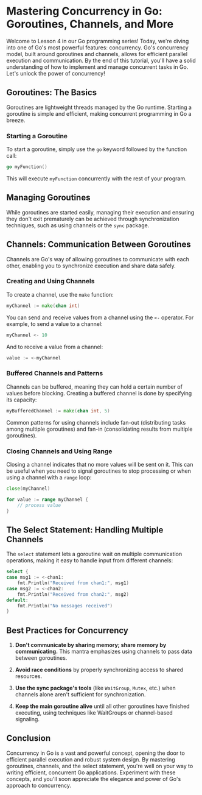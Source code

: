 # Mastering Concurrency in Go: Goroutines, Channels, and More

Welcome to Lesson 4 in our Go programming series! Today, we're diving into one of Go's most powerful features: concurrency. Go's concurrency model, built around goroutines and channels, allows for efficient parallel execution and communication. By the end of this tutorial, you'll have a solid understanding of how to implement and manage concurrent tasks in Go. Let's unlock the power of concurrency!

## Goroutines: The Basics

Goroutines are lightweight threads managed by the Go runtime. Starting a goroutine is simple and efficient, making concurrent programming in Go a breeze.

### Starting a Goroutine

To start a goroutine, simply use the `go` keyword followed by the function call:

```go
go myFunction()
```

This will execute `myFunction` concurrently with the rest of your program.

## Managing Goroutines

While goroutines are started easily, managing their execution and ensuring they don't exit prematurely can be achieved through synchronization techniques, such as using channels or the `sync` package.

## Channels: Communication Between Goroutines

Channels are Go's way of allowing goroutines to communicate with each other, enabling you to synchronize execution and share data safely.

### Creating and Using Channels

To create a channel, use the `make` function:

```go
myChannel := make(chan int)
```

You can send and receive values from a channel using the `<-` operator. For example, to send a value to a channel:

```go
myChannel <- 10
```

And to receive a value from a channel:

```go
value := <-myChannel
```

### Buffered Channels and Patterns

Channels can be buffered, meaning they can hold a certain number of values before blocking. Creating a buffered channel is done by specifying its capacity:

```go
myBufferedChannel := make(chan int, 5)
```

Common patterns for using channels include fan-out (distributing tasks among multiple goroutines) and fan-in (consolidating results from multiple goroutines).

### Closing Channels and Using Range

Closing a channel indicates that no more values will be sent on it. This can be useful when you need to signal goroutines to stop processing or when using a channel with a `range` loop:

```go
close(myChannel)

for value := range myChannel {
    // process value
}
```

## The Select Statement: Handling Multiple Channels

The `select` statement lets a goroutine wait on multiple communication operations, making it easy to handle input from different channels:

```go
select {
case msg1 := <-chan1:
    fmt.Println("Received from chan1:", msg1)
case msg2 := <-chan2:
    fmt.Println("Received from chan2:", msg2)
default:
    fmt.Println("No messages received")
}
```

## Best Practices for Concurrency

1. **Don't communicate by sharing memory; share memory by communicating.** This mantra emphasizes using channels to pass data between goroutines.

2. **Avoid race conditions** by properly synchronizing access to shared resources.

3. **Use the sync package's tools** (like `WaitGroup`, `Mutex`, etc.) when channels alone aren't sufficient for synchronization.

4. **Keep the main goroutine alive** until all other goroutines have finished executing, using techniques like WaitGroups or channel-based signaling.

## Conclusion

Concurrency in Go is a vast and powerful concept, opening the door to efficient parallel execution and robust system design. By mastering goroutines, channels, and the select statement, you're well on your way to writing efficient, concurrent Go applications. Experiment with these concepts, and you'll soon appreciate the elegance and power of Go's approach to concurrency.